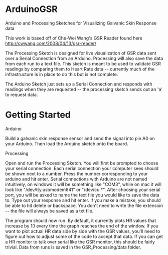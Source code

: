 ArduinoGSR
==========

Arduino and Processing Sketches for Visualizing Galvanic Skin Response data

This work is based off of Che-Wei Wang's GSR Reader found here http://cwwang.com/2008/04/13/gsr-reader/

The Processing Sketch is designed for live visualization of GSR data sent over a Serial Connection from an Arduino. Processing will also save the data from each run to a text file. This sketch is meant to be used to validate GSR readings by comparing them to Heart Rate data -- currently much of the infrastructure is in place to do this but is not complete. 

The Arduino Sketch just sets up a Serial Connection and responds with readings when they are requested -- the processing sketch sends out an 'a' to request data.

Getting Started
==============


Arduino

Build a galvanic skin response sensor and send the signal into pin A0 on your Arduino. Then load the Arduino sketch onto the board.

Processing

Open and run the Processing Sketch. You will first be prompted to choose your serial connection. Each serial connection your computer sees should be shown next to a number. Press the number corresponding to your arduino and hit enter. Serial connections with Arduino are not named intuitively, on windows it will be something like "COM3", while on mac it will look like "/dev/tty.usbmodem641" or "/dev/cu.*". After choosing your serial port, you will be asked to name the text file you would like to save the data to. Type out your response and hit enter. If you make a mistake, you should be able to hit delete or backspace. You don't need to write the file extension -- the file will always be saved as a txt file.


The program should now run. By default, it currently plots HR values that increase by 10 every time the graph reaches the end of the window. If you want to plot actual HR data side by side with the GSR values, you'll need to figure out how to adjust some of the code to accept that data. If you can get a HR monitor to talk over serial like the GSR monitor, this should be fairly trivial. Data from runs is saved in the GSR_Processing/data folder.
